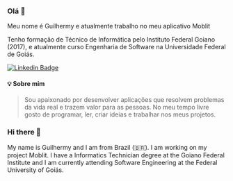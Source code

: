 ### Olá 👋
Meu nome é Guilhermy e atualmente trabalho no meu aplicativo Moblit

Tenho formação de Técnico de Informática pelo Instituto Federal Goiano (2017), e atualmente curso Engenharia de Software na Universidade Federal de Goiás.

[![Linkedin Badge](https://img.shields.io/badge/-LinkedIn-blue?style=flat-square&logo=Linkedin&logoColor=white&link=https://www.linkedin.com/in/guilhermy-camargo-2b0b2618a/)](https://www.linkedin.com/in/guilhermy-camargo-2b0b2618a/)

#### 💡 Sobre mim
> Sou apaixonado por desenvolver aplicações que resolvem problemas da vida real e trazem valor para as pessoas. No meu tempo livre gosto de programar, ler, criar ideias e trabalhar nos meus projetos.
 

### Hi there 👋

My name is Guilhermy and I am from Brazil (🇧🇷). I am working on my project Moblit.
I have a Informatics Technician degree at the Goiano Federal Institute and I am currently attending Software Engineering at the Federal University of Goiás.




